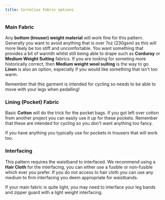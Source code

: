 ```yaml
---
title: Cornelius Fabric options
---
```

### Main Fabric

Any **bottom (trouser) weight material** will work fine for this pattern. Generally you want to avoid anything that is over 7oz (230gsm) as this will more likely be too stiff and uncomfortable. You want something that provides a bit of warmth whilst still being able to drape such as **Corduroy** or **Medium Weight Suiting** fabrics. If you are looking for someting more historically correct, then **Medium weight wool suiting** is the way to go. **Linen** is also an option, especially if you would like something that isn't too warm.  

<Note>

Remember that this garment is intended for cycling so needs to be able to move with your legs when pedalling! 

</Note>

### Lining (Pocket) Fabric

Basic **Cotton** will do the trick for the pocket bags. If you got left over cotton from another project you can easily use it up for these pockets. Remember that these are intended for cycling so you don't want anything too fancy.  

<Note>
  
If you have anything you typically use for pockets in trousers that will work too.  

</Note>

### Interfacing

This pattern requires the waistband to interfaced. We recommend using a **Hair Cloth** for the interfacing, you can either use a fusible or non-fusible which ever you prefer. If you do not access to hair cloth you can use any medium to firm interfacing you deem appropriate for waistbands.     

<Note>

If your main fabric is quite light, you may need to interface your leg bands and zipper guard with a light weight interfacing.  

</Note>
